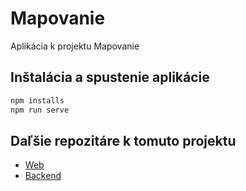 # Mapovanie

Aplikácia k projektu Mapovanie

## Inštalácia a spustenie aplikácie

```bash
npm installs
npm run serve
```

## Daľšie repozitáre k tomuto projektu

- [Web](https://github.com/HybridLab-Projects/Mapovanie-Web)
- [Backend](https://github.com/HybridLab-Projects/Mapovanie-Backend) 